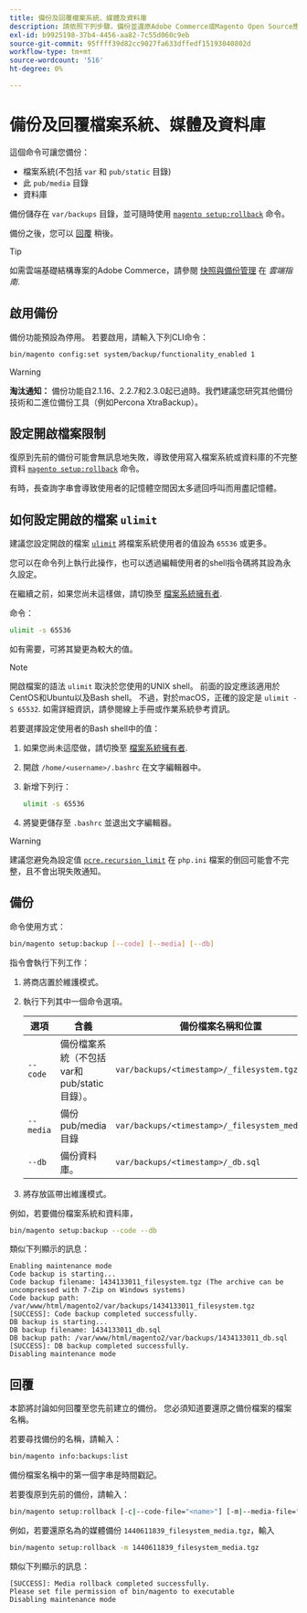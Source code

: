 ```yaml
---
title: 備份及回覆檔案系統、媒體及資料庫
description: 請依照下列步驟，備份並還原Adobe Commerce或Magento Open Source應用程式。
exl-id: b9925198-37b4-4456-aa82-7c55d060c9eb
source-git-commit: 95ffff39d82cc9027fa633dffedf15193040802d
workflow-type: tm+mt
source-wordcount: '516'
ht-degree: 0%

---
```


# 備份及回覆檔案系統、媒體及資料庫

這個命令可讓您備份：

* 檔案系統(不包括 `var` 和 `pub/static` 目錄)
* 此 `pub/media` 目錄
* 資料庫

備份儲存在 `var/backups` 目錄，並可隨時使用 [`magento setup:rollback`](uninstall-modules.md#roll-back-the-file-system-database-or-media-files) 命令。

備份之後，您可以 [回覆](#rollback) 稍後。

>[!TIP]
>
>如需雲端基礎結構專案的Adobe Commerce，請參閱 [快照與備份管理](https://devdocs.magento.com/cloud/project/project-webint-snap.html) 在 _雲端指南_.

## 啟用備份

備份功能預設為停用。 若要啟用，請輸入下列CLI命令：

```bash
bin/magento config:set system/backup/functionality_enabled 1
```

>[!WARNING]
>
>**淘汰通知：**
>備份功能自2.1.16、2.2.7和2.3.0起已過時。我們建議您研究其他備份技術和二進位備份工具（例如Percona XtraBackup）。

## 設定開啟檔案限制

復原到先前的備份可能會無訊息地失敗，導致使用寫入檔案系統或資料庫的不完整資料 [`magento setup:rollback`](uninstall-modules.md#roll-back-the-file-system-database-or-media-files) 命令。

有時，長查詢字串會導致使用者的記憶體空間因太多遞回呼叫而用盡記憶體。

## 如何設定開啟的檔案 `ulimit`

建議您設定開啟的檔案 [`ulimit`](https://ss64.com/bash/ulimit.html) 將檔案系統使用者的值設為 `65536` 或更多。

您可以在命令列上執行此操作，也可以透過編輯使用者的shell指令碼將其設為永久設定。

在繼續之前，如果您尚未這樣做，請切換至 [檔案系統擁有者](../prerequisites/file-system/overview.md).

命令：

```bash
ulimit -s 65536
```

如有需要，可將其變更為較大的值。

>[!NOTE]
>
>開啟檔案的語法 `ulimit` 取決於您使用的UNIX shell。 前面的設定應該適用於CentOS和Ubuntu以及Bash shell。 不過，對於macOS，正確的設定是 `ulimit -S 65532`. 如需詳細資訊，請參閱線上手冊或作業系統參考資訊。

若要選擇設定使用者的Bash shell中的值：

1. 如果您尚未這麼做，請切換至 [檔案系統擁有者](../prerequisites/file-system/overview.md).
1. 開啟 `/home/<username>/.bashrc` 在文字編輯器中。
1. 新增下列行：

   ```bash
   ulimit -s 65536
   ```

1. 將變更儲存至 `.bashrc` 並退出文字編輯器。

>[!WARNING]
>
>建議您避免為設定值 [`pcre.recursion_limit`](https://www.php.net/manual/en/pcre.configuration.php) 在 `php.ini` 檔案的倒回可能會不完整，且不會出現失敗通知。

## 備份

命令使用方式：

```bash
bin/magento setup:backup [--code] [--media] [--db]
```

指令會執行下列工作：

1. 將商店置於維護模式。
1. 執行下列其中一個命令選項。

   | 選項 | 含義 | 備份檔案名稱和位置 |
   |--- |--- |--- |
   | `--code` | 備份檔案系統（不包括var和pub/static目錄）。 | `var/backups/<timestamp>/_filesystem.tgz` |
   | `--media` | 備份pub/media目錄 | `var/backups/<timestamp>/_filesystem_media.tgz` |
   | `--db` | 備份資料庫。 | `var/backups/<timestamp>/_db.sql` |

1. 將存放區帶出維護模式。

例如，若要備份檔案系統和資料庫，

```bash
bin/magento setup:backup --code --db
```

類似下列顯示的訊息：

```terminal
Enabling maintenance mode
Code backup is starting...
Code backup filename: 1434133011_filesystem.tgz (The archive can be uncompressed with 7-Zip on Windows systems)
Code backup path: /var/www/html/magento2/var/backups/1434133011_filesystem.tgz
[SUCCESS]: Code backup completed successfully.
DB backup is starting...
DB backup filename: 1434133011_db.sql
DB backup path: /var/www/html/magento2/var/backups/1434133011_db.sql
[SUCCESS]: DB backup completed successfully.
Disabling maintenance mode
```

## 回覆

本節將討論如何回覆至您先前建立的備份。 您必須知道要還原之備份檔案的檔案名稱。

若要尋找備份的名稱，請輸入：

```bash
bin/magento info:backups:list
```

備份檔案名稱中的第一個字串是時間戳記。

若要復原到先前的備份，請輸入：

```bash
bin/magento setup:rollback [-c|--code-file="<name>"] [-m|--media-file="<name>"] [-d|--db-file="<name>"]
```

例如，若要還原名為的媒體備份 `1440611839_filesystem_media.tgz`，輸入

```bash
bin/magento setup:rollback -m 1440611839_filesystem_media.tgz
```

類似下列顯示的訊息：

```terminal
[SUCCESS]: Media rollback completed successfully.
Please set file permission of bin/magento to executable
Disabling maintenance mode
```

